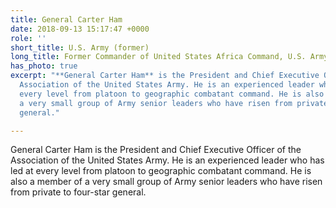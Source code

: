 ```yaml
---
title: General Carter Ham
date: 2018-09-13 15:17:47 +0000
role: ''
short_title: U.S. Army (former)
long_title: Former Commander of United States Africa Command, U.S. Army
has_photo: true
excerpt: "**General Carter Ham** is the President and Chief Executive Officer of the
  Association of the United States Army. He is an experienced leader who has led at
  every level from platoon to geographic combatant command. He is also a member of
  a very small group of Army senior leaders who have risen from private to four-star
  general."

---
```

General Carter Ham is the President and Chief Executive Officer of the Association of the United States Army. He is an experienced leader who has led at every level from platoon to geographic combatant command. He is also a member of a very small group of Army senior leaders who have risen from private to four-star general.